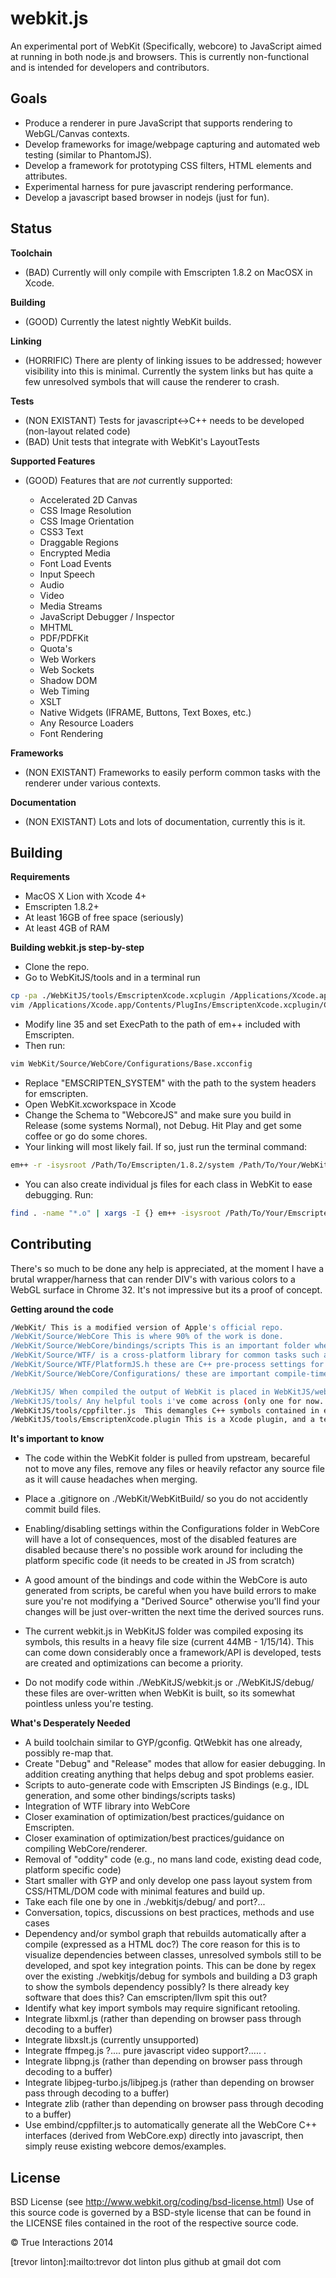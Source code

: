 webkit.js
=========

An experimental port of WebKit (Specifically, webcore) to JavaScript aimed at running in both node.js and browsers. This is currently non-functional and is intended for developers and contributors.

Goals
----

  - Produce a renderer in pure JavaScript that supports rendering to WebGL/Canvas contexts.
  - Develop frameworks for image/webpage capturing and automated web testing (similar to PhantomJS).
  - Develop a framework for prototyping CSS filters, HTML elements and attributes.
  - Experimental harness for pure javascript rendering performance.
  - Develop a javascript based browser in nodejs (just for fun).

Status
----

**Toolchain**
- (BAD) Currently will only compile with Emscripten 1.8.2 on MacOSX in Xcode. 

**Building**
- (GOOD) Currently the latest nightly WebKit builds.

**Linking**
- (HORRIFIC) There are plenty of linking issues to be addressed; however visibility into this is minimal. Currently the system links but has quite a few unresolved symbols that will cause the renderer to crash. 

**Tests**
- (NON EXISTANT) Tests for javascript<->C++ needs to be developed (non-layout related code)
- (BAD) Unit tests that integrate with WebKit's LayoutTests

**Supported Features**
* (GOOD) Features that are *not* currently supported:

    * Accelerated 2D Canvas
    * CSS Image Resolution
    * CSS Image Orientation
    * CSS3 Text
    * Draggable Regions
    * Encrypted Media
    * Font Load Events
    * Input Speech
    * Audio
    * Video
    * Media Streams
    * JavaScript Debugger / Inspector
    * MHTML
    * PDF/PDFKit
    * Quota's
    * Web Workers
    * Web Sockets
    * Shadow DOM
    * Web Timing
    * XSLT
    * Native Widgets (IFRAME, Buttons, Text Boxes, etc.)
    * Any Resource Loaders
    * Font Rendering

**Frameworks**
- (NON EXISTANT) Frameworks to easily perform common tasks with the renderer under various contexts.

**Documentation**
- (NON EXISTANT) Lots and lots of documentation, currently this is it.


Building
-----------

**Requirements**

* MacOS X Lion with Xcode 4+
* Emscripten 1.8.2+
* At least 16GB of free space (seriously)
* At least 4GB of RAM

**Building webkit.js step-by-step**

* Clone the repo.
* Go to WebKitJS/tools and in a terminal run 
```sh
cp -pa ./WebKitJS/tools/EmscriptenXcode.xcplugin /Applications/Xcode.app/Contents/PlugIns/EmscriptenXcode.plugin 
vim /Applications/Xcode.app/Contents/PlugIns/EmscriptenXcode.xcplugin/Contents/Resources/GCC\ 4.5.xcspec 
```
* Modify line 35 and set ExecPath to the path of em++ included with Emscripten.
* Then run:
```sh
vim WebKit/Source/WebCore/Configurations/Base.xcconfig
```
* Replace "EMSCRIPTEN_SYSTEM" with the path to the system headers for emscripten.
* Open WebKit.xcworkspace in Xcode
* Change the Schema to "WebcoreJS" and make sure you build in Release (some systems Normal), not Debug. Hit Play and get some coffee or go do some chores.
* Your linking will most likely fail.  If so, just run the terminal command:
```sh
em++ -r -isysroot /Path/To/Emscripten/1.8.2/system /Path/To/Your/WebKitBuild/*.o -std=c++11 -s FULL_ES2=1 -O2 -stdlib=libc++ -s LINKABLE=1 -o /Path/To/Your/WebKitBuild/webkit.js
```

* You can also create individual js files for each class in WebKit to ease debugging. Run:
```sh
find . -name "*.o" | xargs -I {} em++ -isysroot /Path/To/Your/Emscripten/1.8.2/system {} -std=c++11 -s FULL_ES2=1 -O2 -stdlib=libc++ -s LINKABLE=1 -s SIDE_MODULE=1 -o /Some/Folder/For/Output/{}.js
```

Contributing
--------------

There's so much to be done any help is appreciated, at the moment I have a brutal wrapper/harness that can render DIV's with various colors to a WebGL surface in Chrome 32. It's not impressive but its a proof of concept.

**Getting around the code**

```sh
/WebKit/ This is a modified version of Apple's official repo.
/WebKit/Source/WebCore This is where 90% of the work is done.
/WebKit/Source/WebCore/bindings/scripts This is an important folder where WebKit autogenerates bindings
/WebKit/Source/WTF/ is a cross-platform library for common tasks such as HashMaps, etc.
/WebKit/Source/WTF/PlatformJS.h these are C++ pre-process settings for PLATFORM(JS)
/WebKit/Source/WebCore/Configurations/ these are important compile-time configurations for WebCore

/WebKitJS/ When compiled the output of WebKit is placed in WebKitJS/webkit.js
/WebKitJS/tools/ Any helpful tools i've come across (only one for now...)
/WebKitJS/tools/cppfilter.js  This demangles C++ symbols contained in emscripten.js
/WebKitJS/tools/EmscriptenXcode.plugin This is a Xcode plugin, and a temporary hack for using emscripten
```

**It's important to know**

* The code within the WebKit folder is pulled from upstream, becareful not to move any files, remove any files or heavily refactor any source file as it will cause headaches when merging.

* Place a .gitignore on ./WebKit/WebKitBuild/ so you do not accidently commit build files.
* Enabling/disabling settings within the Configurations folder in WebCore will have a lot of consequences, most of the disabled features are disabled because there's no possible work around for including the platform specific code (it needs to be created in JS from scratch)
* A good amount of the bindings and code within the WebCore is auto generated from scripts, be careful when you have build errors to make sure you're not modifying a "Derived Source" otherwise you'll find your changes will be just over-written the next time the derived sources runs.
* The current webkit.js in WebKitJS folder was compiled exposing its symbols, this results in a heavy file size (current 44MB - 1/15/14). This can come down considerably once a framework/API is developed, tests are created and optimizations can become a priority.
* Do not modify code within ./WebKitJS/webkit.js or ./WebKitJS/debug/ these files are over-written when WebKit is built, so its somewhat pointless unless you're testing.

**What's Desperately Needed**
* A build toolchain similar to GYP/gconfig. QtWebkit has one already, possibly re-map that.
* Create "Debug" and "Release" modes that allow for easier debugging. In addition creating anything that helps debug and spot problems easier.
* Scripts to auto-generate code with Emscripten JS Bindings (e.g., IDL generation, and some other bindings/scripts tasks)
* Integration of WTF library into WebCore
* Closer examination of optimization/best practices/guidance on Emscripten.
* Closer examination of optimization/best practices/guidance on compiling WebCore/renderer.
* Removal of "oddity" code (e.g., no mans land code, existing dead code, platform specific code)
* Start smaller with GYP and only develop one pass layout system from CSS/HTML/DOM code with minimal features and build up.
* Take each file one by one in ./webkitjs/debug/ and port?...
* Conversation, topics, discussions on best practices, methods and use cases
* Dependency and/or symbol graph that rebuilds automatically after a compile (expressed as a HTML doc?) The core reason for this is to visualize dependencies between classes, unresolved symbols still to be developed, and spot key integration points. This can be done by regex over the existing ./webkitjs/debug for symbols and building a D3 graph to show the symbols dependency possibly? Is there already key software that does this? Can emscripten/llvm spit this out?
* Identify what key import symbols may require significant retooling.
* Integrate libxml.js (rather than depending on browser pass through decoding to a buffer)
* Integrate libxslt.js (currently unsupported)
* Integrate ffmpeg.js ?.... pure javascript video support?..... .
* Integrate libpng.js (rather than depending on browser pass through decoding to a buffer)
* Integrate libjpeg-turbo.js/libjpeg.js (rather than depending on browser pass through decoding to a buffer)
* Integrate zlib (rather than depending on browser pass through decoding to a buffer)
* Use embind/cppfilter.js to automatically generate all the WebCore C++ interfaces (derived from WebCore.exp) directly into javascript, then simply reuse existing webcore demos/examples.


License
----
BSD License (see http://www.webkit.org/coding/bsd-license.html)
Use of this source code is governed by a BSD-style license that can be
found in the LICENSE files contained in the root of the respective source code.

&copy; True Interactions 2014

[trevor linton]:mailto:trevor dot linton plus github at gmail dot com

[@trevorlinton]:http://twitter.com/trevorlinton
